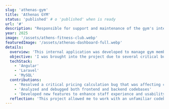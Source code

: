 ```yaml
---
slug: 'athenas-gym'
title: 'Athenas GYM'
status: 'published' # o 'published' when is ready
url: '#'
description: "Responsible for support and maintenance of the gym's internal app. Fixed critical bugs in the contract system and improved the digital signing workflow. Built with Angular and Laravel."
year: 2025
image: '/assets/athens-fitness-club.webp'
featuredImage: '/assets/athenas-dashboard-full.webp'
details:
  overview: 'This internal application was developed to manage gym membership contracts, including pricing plans, promotions, and access to gym facilities. It serves as a tool for the internal staff to efficiently handle client agreements and registration processes.'
  objective: 'I was brought into the project due to several critical bugs that were affecting core functionalities of the app. After a meeting with the team to understand the specific issues, I conducted a deep technical analysis of both the frontend and backend codebases. I then proceeded to debug and run the system locally to identify the root cause of a pricing calculation error. Although I was not the original developer of the application, I successfully implemented a fix for the issue. In the following days, I also contributed by developing new features aimed at improving the internal staff’s experience with the platform.'
  techStack:
    - 'Angular'
    - 'Laravel'
    - 'MySQL'
  contributions:
    - 'Resolved a critical pricing calculation bug that was affecting contract reliability'
    - 'Analyzed and debugged both frontend and backend codebases'
    - 'Developed new features to enhance staff experience and usability'
  reflection: 'This project allowed me to work with an unfamiliar codebase under pressure and deliver a timely solution to a production-critical issue. It strengthened my debugging and problem-solving skills, particularly across different stacks. Collaborating directly with stakeholders also helped me improve communication and client understanding during urgent development cycles.'
---
```


